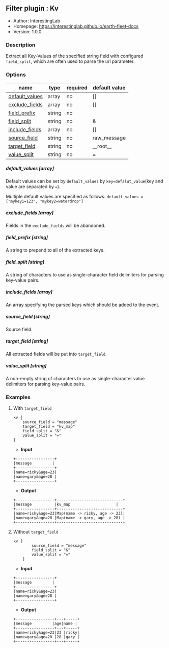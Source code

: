 ## Filter plugin : Kv

* Author: InterestingLab
* Homepage: https://interestinglab.github.io/earth-fleet-docs
* Version: 1.0.0

### Description

Extract all Key-Values of the specified string field with configured `field_split`, which are often used to parse the url parameter.


### Options

| name | type | required | default value |
| --- | --- | --- | --- |
| [default_values](#default_values-array) | array | no | [] |
| [exclude_fields](#exclude_fields-array) | array | no | [] |
| [field_prefix](#field_prefix-string) | string | no |  |
| [field_split](#field_split-string) | string | no | & |
| [include_fields](#include_fields-array) | array | no | [] |
| [source_field](#source_field-string) | string | no | raw_message |
| [target_field](#target_field-string) | string | no | \_\_root\_\_ |
| [value_split](#value_split-string) | string | no | = |

##### default_values [array]

Default values can be set by `default_values` by `key=defalut_value`(key and value are separated by `=`).

Multiple default values are specified as follows: `default_values = ["mykey1=123", "mykey2=waterdrop"]`

##### exclude_fields [array]

Fields in the `exclude_fields` will be abandoned.

##### field_prefix [string]

A string to prepend to all of the extracted keys.

##### field_split [string]

A string of characters to use as single-character field delimiters for parsing key-value pairs.

##### include_fields [array]

An array specifying the parsed keys which should be added to the event.

##### source_field [string]

Source field.

##### target_field [string]

All extracted fields will be put into `target_field`.

##### value_split [string]

A non-empty string of characters to use as single-character value delimiters for parsing key-value pairs.

### Examples

1. With `target_field`

    ```
    kv {
        source_field = "message"
        target_field = "kv_map"
        field_split = "&"
        value_split = "="
    }
    ```

    * **Input**

    ```
    +-----------------+
    |message         |
    +-----------------+
    |name=ricky&age=23|
    |name=gary&age=28 |
    +-----------------+
    ```

    * **Output**

    ```
    +-----------------+-----------------------------+
    |message          |kv_map                    |
    +-----------------+-----------------------------+
    |name=ricky&age=23|Map(name -> ricky, age -> 23)|
    |name=gary&age=28 |Map(name -> gary, age -> 28) |
    +-----------------+-----------------------------+
    ```


2. Without `target_field`

    ```
    kv {
            source_field = "message"
            field_split = "&"
            value_split = "="
        }
    ```

    * **Input**

    ```
    +-----------------+
    |message         |
    +-----------------+
    |name=ricky&age=23|
    |name=gary&age=28 |
    +-----------------+
    ```

    * **Output**

    ```
    +-----------------+---+-----+
    |message         |age|name |
    +-----------------+---+-----+
    |name=ricky&age=23|23 |ricky|
    |name=gary&age=28 |28 |gary |
    +-----------------+---+-----+

    ```
